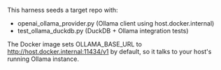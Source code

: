 This harness seeds a target repo with:
- openai_ollama_provider.py (Ollama client using host.docker.internal)
- test_ollama_duckdb.py (DuckDB + Ollama integration tests)

The Docker image sets OLLAMA_BASE_URL to http://host.docker.internal:11434/v1 by default,
so it talks to your host's running Ollama instance.
